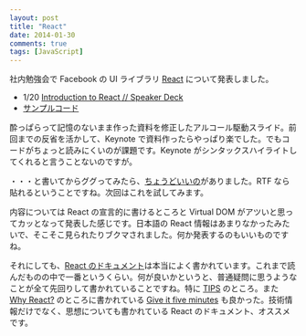 ```yaml
---
layout: post
title: "React"
date: 2014-01-30
comments: true
tags: [JavaScript]
---
```


社内勉強会で Facebook の UI ライブラリ [React](http://facebook.github.io/react/index.html) について発表しました。

- 1/20 [Introduction to React // Speaker Deck](https://speakerdeck.com/shuhei/introduction-to-react)
- [サンプルコード](https://github.com/shuhei/react-sample-counter)

<script async class="speakerdeck-embed" data-id="868ac76063e60131e1ad6e04b6941de4" data-ratio="1.33333333333333" src="//speakerdeck.com/assets/embed.js"></script>

酔っぱらって記憶のないまま作った資料を修正したアルコール駆動スライド。前回までの反省を活かして、Keynote で資料作ったらやっぱり楽でした。でもコードがちょっと読みにくいのが課題です。Keynote がシンタックスハイライトしてくれると言うことないのですが。

・・・と書いてからググってみたら、[ちょうどいいの](https://gist.github.com/jimbojsb/1630790)がありました。RTF なら貼れるということですね。次回はこれを試してみます。

内容については React の宣言的に書けるところと Virtual DOM がアツいと思ってカッとなって発表した感じです。日本語の React 情報はあまりなかったみたいで、そこそこ見られたりブクマされました。何か発表するのもいいものですね。

それにしても、[React のドキュメント](http://facebook.github.io/react/docs/getting-started.html)は本当によく書かれています。これまで読んだものの中で一番というくらい。何が良いかというと、普通疑問に思うようなことが全て先回りして書かれていることですね。特に [TIPS](http://facebook.github.io/react/tips/introduction.html) のところ。また [Why React?](http://facebook.github.io/react/docs/why-react.html) のところに書かれている [Give it five minutes](http://37signals.com/svn/posts/3124-give-it-five-minutes) も良かった。技術情報だけでなく、思想についても書かれている React のドキュメント、オススメです。
